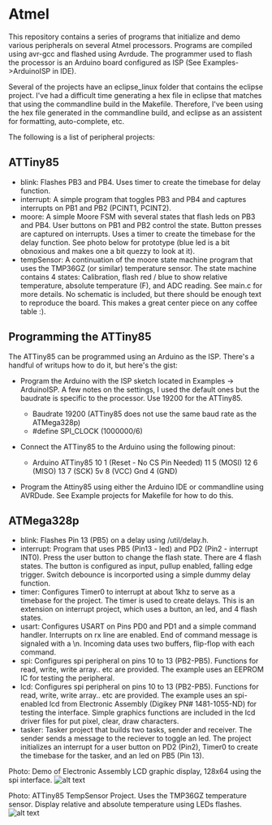 # Atmel

This repository contains a series of programs that initialize and demo various peripherals on several Atmel processors.  Programs are compiled using avr-gcc and flashed using Avrdude.  The programmer used to flash the processor is an Arduino board configured as ISP (See Examples->ArduinoISP in IDE).

Several of the projects have an eclipse_linux folder that contains the eclipse project.  I've had a difficult time generating a hex file in eclipse that matches that using the commandline build in the Makefile.  Therefore, I've been using the hex file generated in the commandline build, and eclipse as an assistent for formatting, auto-complete, etc. 

The following is a list of peripheral projects:

ATTiny85
--------

- blink: Flashes PB3 and PB4.  Uses timer to create the timebase for delay function.
- interrupt: A simple program that toggles PB3 and PB4 and captures interrupts on PB1 and PB2 (PCINT1, PCINT2).
- moore: A simple Moore FSM with several states that flash leds on PB3 and PB4.  User buttons on PB1 and PB2 control the state.  Button presses are captured on interrupts.  Uses a timer to create the timebase for the delay function.  See photo below for prototype (blue led is a bit obnoxious and makes one a bit quezzy to look at it).
- tempSensor: A continuation of the moore state machine program that uses the TMP36GZ (or similar) temperature sensor.  The state machine contains 4 states: Calibration, flash red / blue to show relative temperature, absolute temperature (F), and ADC reading.  See main.c for more details.  No schematic is included, but there should be enough text to reproduce the board.  This makes a great center piece on any coffee table :).  

Programming the ATTiny85
------------------------
The ATTiny85 can be programmed using an Arduino as the ISP.  There's a handful of writups how to do it, but here's the gist:
- Program the Arduino with the ISP sketch located in Examples -> ArduinoISP.  A few notes on the settings, I used the default ones but the baudrate is specific to the processor.  Use 19200 for the ATTiny85.
  - Baudrate 19200 (ATTiny85 does not use the same baud rate as the ATMega328p)
  - #define SPI_CLOCK 		(1000000/6)

- Connect the ATTiny85 to the Arduino using the following pinout:
  - Arduino           ATTiny85
    10                1 (Reset - No CS Pin Needed)
    11                5 (MOSI)
    12                6 (MISO)
    13                7 (SCK)
    5v                8 (VCC)
    Gnd               4 (GND)

- Program the Attiny85 using either the Arduino IDE or commandline using AVRDude.  See Example projects for Makefile for how to do this.

    

ATMega328p
----------

- blink: Flashes Pin 13 (PB5) on a delay using /util/delay.h.
- interrupt: Program that uses PB5 (Pin13 - led) and PD2 (Pin2 - interrupt INT0).  Press the user button to change the flash state.  There are 4 flash states.  The button is configured as input, pullup enabled, falling edge trigger.  Switch debounce is incorported using a simple dummy delay function.
- timer: Configures Timer0 to interrupt at about 1khz to serve as a timebase for the project.  The timer is used to create delays.  This is an extension on interrupt project, which uses a button, an led, and 4 flash states.
- usart: Configures USART on Pins PD0 and PD1 and a simple command handler.  Interrupts on rx line are enabled.  End of command message is signaled with a \n.  Incoming data uses two buffers, flip-flop with each command.
- spi: Configures spi peripheral on pins 10 to 13 (PB2-PB5).  Functions for read, write, write array.. etc are provided.  The example uses an EEPROM IC for testing the peripheral.
- lcd: Configures spi peripheral on pins 10 to 13 (PB2-PB5).  Functions for read, write, write array.. etc are provided.  The example uses an spi-enabled lcd from Electronic Assembly (Digikey PN# 1481-1055-ND) for testing the interface.  Simple graphics functions are included in the lcd driver files for put pixel, clear, draw characters.
- tasker: Tasker project that builds two tasks, sender and receiver.  The sender sends a message to the reciever to toggle an led.  The project initializes an interrupt for a user button on PD2 (Pin2), Timer0 to create the timebase for the tasker, and an led on PB5 (Pin 13).

Photo: Demo of Electronic Assembly LCD graphic display, 128x64 using the spi interface.
![alt text](https://raw.githubusercontent.com/danaolcott/atmel/master/pictures/arduino_lcd.jpg)


Photo: ATTiny85 TempSensor Project.  Uses the TMP36GZ temperature sensor.  Display relative and absolute temperature using LEDs flashes.
![alt text](https://raw.githubusercontent.com/danaolcott/atmel/master/pictures/attiny85_tempsensor1.jpg)



